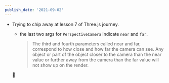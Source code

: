 ```yaml
---
publish_date: '2021-09-02'
---
```


- Trying to chip away at lesson 7 of Three.js journey.

  - the last two args for `PerspectiveCamera` indicate `near` and `far`.
    > The third and fourth parameters called near and far, correspond to how close and how far the camera can see. Any object or part of the object closer to the camera than the near value or further away from the camera than the far value will not show up on the render.

  🤔
